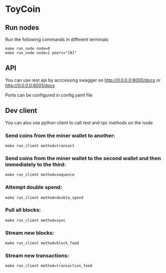 # ToyCoin

## Run nodes
Run the following commands in different terminals
```
make run_node node=0
make run_node node=1 peers="[0]"
```

## API
You can use rest api by acccessing swagger on http://0.0.0.0:8000/docs or http://0.0.0.0:8001/docs

Ports can be configured in config.yaml file

## Dev client
You can also use python client to call rest and rpc methods on the node

### Send coins from the miner wallet to another:
```
make run_client method=transact
```
### Send coins from the miner wallet to the second wallet and then immediately to the third:
```
make run_client method=sequence
```
### Attempt double spend:
```
make run_client method=double_spend
```
### Pull all blocks:
```
make run_client method=sync
```
### Stream new blocks:
```
make run_client method=block_feed
```
### Stream new transactions:
```
make run_client method=transaction_feed
```
